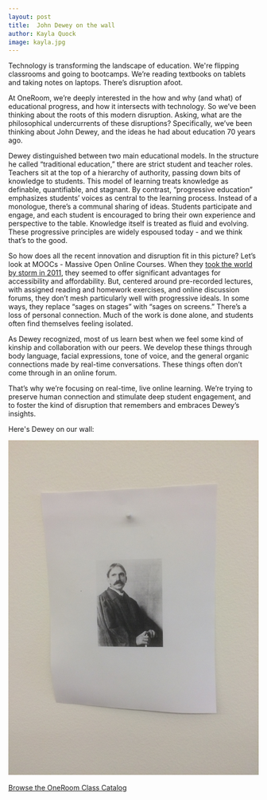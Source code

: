 ```yaml
---
layout: post
title:  John Dewey on the wall
author: Kayla Quock
image: kayla.jpg
---
```


Technology is transforming the landscape of education. We're flipping classrooms and going to bootcamps. We’re reading textbooks on tablets and taking notes on laptops. There’s disruption afoot.

At OneRoom, we’re deeply interested in the how and why (and what) of educational progress, and how it intersects with technology. So we’ve been thinking about the roots of this modern disruption. Asking, what are the philosophical undercurrents of these disruptions? Specifically, we’ve been thinking about John Dewey, and the ideas he had about education 70 years ago.

Dewey distinguished between two main educational models. In the structure he called “traditional education,” there are strict student and teacher roles. Teachers sit at the top of a hierarchy of authority, passing down bits of knowledge to students. This model of learning treats knowledge as definable, quantifiable, and stagnant. By contrast, “progressive education” emphasizes students’ voices as central to the learning process. Instead of a monologue, there’s a communal sharing of ideas. Students participate and engage, and each student is encouraged to bring their own experience and perspective to the table. Knowledge itself is treated as fluid and evolving. These progressive principles are widely espoused today - and we think that’s to the good.

So how does all the recent innovation and disruption fit in this picture? Let’s look at MOOCs - Massive Open Online Courses. When they [took the world by storm in 2011](http://bits.blogs.nytimes.com/2014/10/30/a-history-of-moocs-open-online-courses/), they seemed to offer significant advantages for accessibility and affordability. But, centered around pre-recorded lectures, with assigned reading and homework exercises, and online discussion forums, they don’t mesh particularly well with progressive ideals. In some ways, they replace “sages on stages” with “sages on screens.” There’s a loss of personal connection. Much of the work is done alone, and students often find themselves feeling isolated.

As Dewey recognized, most of us learn best when we feel some kind of kinship and collaboration with our peers. We develop these things through body language, facial expressions, tone of voice, and the general organic connections made by real-time conversations. These things often don’t come through in an online forum.

That’s why we’re focusing on real-time, live online learning. We’re trying to preserve human connection and stimulate deep student engagement, and to foster the kind of  disruption that remembers and embraces Dewey’s insights. 

Here's Dewey on our wall:

![John Dewey at the University of Chicago in 1902, Eva Watson-Schütze (1867-1935)](/img/blog/dewey.jpg)



<div class="tc pam">
      <a class="btn btn--blue pal br3" href="https://app.joinoneroom.com/course">Browse the OneRoom Class Catalog</a>
    </div>

